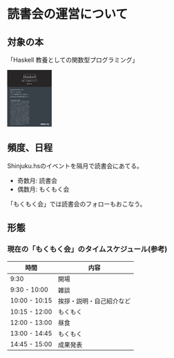 読書会の運営について
====================

対象の本
--------

「Haskell 教養としての関数型プログラミング」

![本の画像](front_small.png
	"Haskell 教養としての関数型プログラミング")

頻度、日程
----------

Shinjuku.hsのイベントを隔月で読書会にあてる。

* 奇数月: 読書会
* 偶数月: もくもく会

「もくもく会」では読書会のフォローもおこなう。

形態
----

### 現在の「もくもく会」のタイムスケジュール(参考)

| 時間          | 内容                     |
| ------------- | ------------------------ |
|  9:30         | 開場                     |
|  9:30 - 10:00 | 雑談                     |
| 10:00 - 10:15 | 挨拶・説明・自己紹介など |
| 10:15 - 12:00 | もくもく                 |
| 12:00 - 13:00 | 昼食                     |
| 13:00 - 14:45 | もくもく                 |
| 14:45 - 15:00 | 成果発表                 |
